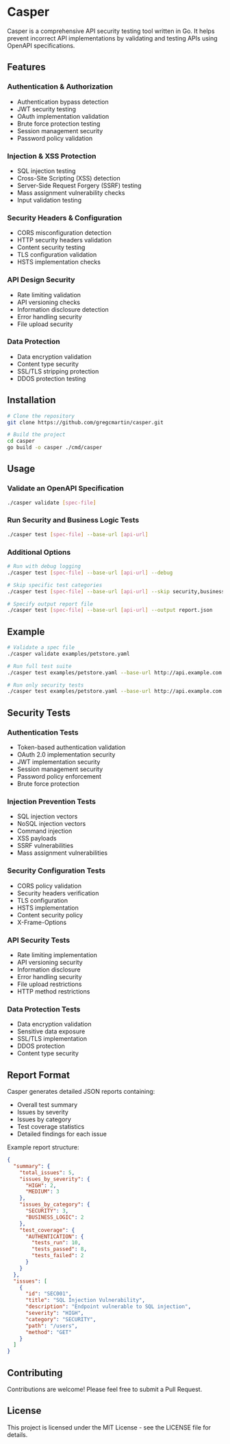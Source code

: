 # Casper

Casper is a comprehensive API security testing tool written in Go. It helps prevent incorrect API implementations by validating and testing APIs using OpenAPI specifications.

## Features

### Authentication & Authorization
- Authentication bypass detection
- JWT security testing
- OAuth implementation validation
- Brute force protection testing
- Session management security
- Password policy validation

### Injection & XSS Protection
- SQL injection testing
- Cross-Site Scripting (XSS) detection
- Server-Side Request Forgery (SSRF) testing
- Mass assignment vulnerability checks
- Input validation testing

### Security Headers & Configuration
- CORS misconfiguration detection
- HTTP security headers validation
- Content security testing
- TLS configuration validation
- HSTS implementation checks

### API Design Security
- Rate limiting validation
- API versioning checks
- Information disclosure detection
- Error handling security
- File upload security

### Data Protection
- Data encryption validation
- Content type security
- SSL/TLS stripping protection
- DDOS protection testing

## Installation

```bash
# Clone the repository
git clone https://github.com/gregcmartin/casper.git

# Build the project
cd casper
go build -o casper ./cmd/casper
```

## Usage

### Validate an OpenAPI Specification

```bash
./casper validate [spec-file]
```

### Run Security and Business Logic Tests

```bash
./casper test [spec-file] --base-url [api-url]
```

### Additional Options

```bash
# Run with debug logging
./casper test [spec-file] --base-url [api-url] --debug

# Skip specific test categories
./casper test [spec-file] --base-url [api-url] --skip security,business

# Specify output report file
./casper test [spec-file] --base-url [api-url] --output report.json
```

## Example

```bash
# Validate a spec file
./casper validate examples/petstore.yaml

# Run full test suite
./casper test examples/petstore.yaml --base-url http://api.example.com

# Run only security tests
./casper test examples/petstore.yaml --base-url http://api.example.com --skip business
```

## Security Tests

### Authentication Tests
- Token-based authentication validation
- OAuth 2.0 implementation security
- JWT implementation security
- Session management security
- Password policy enforcement
- Brute force protection

### Injection Prevention Tests
- SQL injection vectors
- NoSQL injection vectors
- Command injection
- XSS payloads
- SSRF vulnerabilities
- Mass assignment vulnerabilities

### Security Configuration Tests
- CORS policy validation
- Security headers verification
- TLS configuration
- HSTS implementation
- Content security policy
- X-Frame-Options

### API Security Tests
- Rate limiting implementation
- API versioning security
- Information disclosure
- Error handling security
- File upload restrictions
- HTTP method restrictions

### Data Protection Tests
- Data encryption validation
- Sensitive data exposure
- SSL/TLS implementation
- DDOS protection
- Content type security

## Report Format

Casper generates detailed JSON reports containing:
- Overall test summary
- Issues by severity
- Issues by category
- Test coverage statistics
- Detailed findings for each issue

Example report structure:
```json
{
  "summary": {
    "total_issues": 5,
    "issues_by_severity": {
      "HIGH": 2,
      "MEDIUM": 3
    },
    "issues_by_category": {
      "SECURITY": 3,
      "BUSINESS_LOGIC": 2
    },
    "test_coverage": {
      "AUTHENTICATION": {
        "tests_run": 10,
        "tests_passed": 8,
        "tests_failed": 2
      }
    }
  },
  "issues": [
    {
      "id": "SEC001",
      "title": "SQL Injection Vulnerability",
      "description": "Endpoint vulnerable to SQL injection",
      "severity": "HIGH",
      "category": "SECURITY",
      "path": "/users",
      "method": "GET"
    }
  ]
}
```

## Contributing

Contributions are welcome! Please feel free to submit a Pull Request.

## License

This project is licensed under the MIT License - see the LICENSE file for details.
